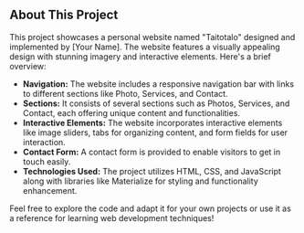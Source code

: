 ## About This Project

This project showcases a personal website named "Taitotalo" designed and implemented by [Your Name]. The website features a visually appealing design with stunning imagery and interactive elements. Here's a brief overview:

- **Navigation:** The website includes a responsive navigation bar with links to different sections like Photo, Services, and Contact.
- **Sections:** It consists of several sections such as Photos, Services, and Contact, each offering unique content and functionalities.
- **Interactive Elements:** The website incorporates interactive elements like image sliders, tabs for organizing content, and form fields for user interaction.
- **Contact Form:** A contact form is provided to enable visitors to get in touch easily.
- **Technologies Used:** The project utilizes HTML, CSS, and JavaScript along with libraries like Materialize for styling and functionality enhancement.

Feel free to explore the code and adapt it for your own projects or use it as a reference for learning web development techniques!
